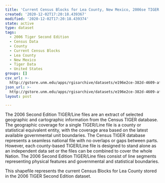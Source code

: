 ```yaml
---
title: 'Current Census Blocks for Lea County, New Mexico, 2006se TIGER'
created: '2020-12-02T17:20:18.439367'
modified: '2020-12-02T17:20:18.439374'
state: active
type: dataset
tags:
  - 2006 Tiger Second Edition
  - Census Data
  - County
  - Current Census Blocks
  - Lea County
  - New Mexico
  - Tiger Data
  - United States
groups: []
csv_url: >-
  http://gstore.unm.edu/apps/rgisarchive/datasets/e196e2ce-382d-4609-afbe-0679694cdca3/tgr2006se_lea_blkcu.derived.csv
json_url: >-
  http://gstore.unm.edu/apps/rgisarchive/datasets/e196e2ce-382d-4609-afbe-0679694cdca3/tgr2006se_lea_blkcu.derived.json
layout: post

---
```

The 2006 Second Edition TIGER/Line files are an extract of selected geographic and cartographic information from the Census TIGER database.  The geographic coverage for a single TIGER/Line file is a county or statistical equivalent entity, with the coverage area based on the latest available governmental unit boundaries. The Census TIGER database represents a seamless national file with no overlaps or gaps between parts.  However, each county-based TIGER/Line file is designed to stand alone as an independent data set or the files can be combined to cover the whole Nation.  The 2006 Second Edition  TIGER/Line files consist of line segments representing physical features and governmental and statistical boundaries.  

This shapefile represents the current Census Blocks for Lea County stored in the 2006 TIGER Second Edition dataset.
